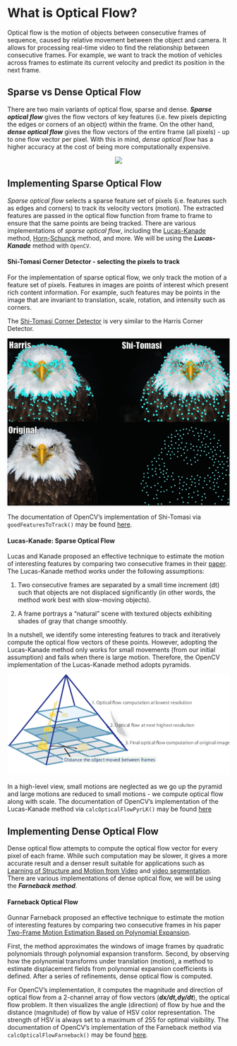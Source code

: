 # What is Optical Flow?

Optical flow is the motion of objects between consecutive
frames of sequence, caused by relative movement between the
object and camera. It allows for processing real-time video
to find the relationship between consecutive frames. For example,
we want to track the motion of vehicles across frames to estimate
its current velocity and predict its position in the next frame.

## Sparse vs Dense Optical Flow

There are two main variants of optical flow, sparse and dense.
__*Sparse optical flow*__ gives the flow vectors of key features
(i.e. few pixels depicting the edges or corners of an object)
within the frame. On the other hand, __*dense optical flow*__  gives 
the flow vectors of the entire frame (all pixels) - up to one 
flow vector per pixel. With this in mind, *dense optical flow* 
has a higher accuracy at the cost of being more computationally expensive. 

<p align="center">
  <img src="imgs/sparse-vs-dense.gif">
</p>

## Implementing Sparse Optical Flow

*Sparse optical flow* selects a sparse feature set of pixels
(i.e. features such as edges and corners) to track its velocity
vectors (motion). The extracted features are passed in the optical
flow function from frame to frame to ensure that the same points are
being tracked. There are various implementations of
*sparse optical flow*, including the [Lucas-Kanade](https://en.wikipedia.org/wiki/Lucas%E2%80%93Kanade_method) method, [Horn-Schunck](https://en.wikipedia.org/wiki/Horn%E2%80%93Schunck_method) method, and more. We will be using the
__*Lucas-Kanade*__ method with `OpenCV`.

#### Shi-Tomasi Corner Detector - selecting the pixels to track

For the implementation of sparse optical flow, we only track the motion
of a feature set of pixels. Features in images are points of interest which
present rich content information. For example, such features may be points
in the image that are invariant to translation, scale, rotation, and intensity
such as corners.

The [Shi-Tomasi Corner Detector](https://en.wikipedia.org/wiki/Corner_detection#The_Harris_&_Stephens_/_Shi%E2%80%93Tomasi_corner_detection_algorithms) is very similar to the Harris Corner Detector.

<p align="center">
  <img src="imgs/harris-vs-shi-tomasi.gif">
</p>

The documentation of OpenCV’s implementation of Shi-Tomasi via
`goodFeaturesToTrack()` may be found [here](https://docs.opencv.org/3.0-beta/modules/imgproc/doc/feature_detection.html#goodfeaturestotrack).


#### Lucas-Kanade: Sparse Optical Flow

Lucas and Kanade proposed an effective technique to estimate the motion of interesting 
features by comparing two consecutive frames in their [paper](https://ri.cmu.edu/pub_files/pub3/lucas_bruce_d_1981_2/lucas_bruce_d_1981_2.pdf). The Lucas-Kanade method works under the following assumptions:

  1. Two consecutive frames are separated by a small time increment (dt) such that objects are not displaced significantly (in other words, the method work best with slow-moving objects).

  2. A frame portrays a “natural” scene with textured objects exhibiting shades of gray that change smoothly.

In a nutshell, we identify some interesting features to track and iteratively compute the optical flow vectors of these points. However, adopting the Lucas-Kanade method only works for small movements (from our initial assumption) and fails when there is large motion. Therefore, the OpenCV implementation of the Lucas-Kanade method adopts pyramids.

<p align="center">
  <img src="imgs/lucas-kanade-pyramid.png">
</p>

In a high-level view, small motions are neglected as we go up the pyramid and large motions are reduced to small motions - we compute optical flow along with scale. The documentation of OpenCV’s implementation of the Lucas-Kanade method via `calcOpticalFlowPyrLK()` may be found [here](https://docs.opencv.org/3.0-beta/modules/video/doc/motion_analysis_and_object_tracking.html#calcopticalflowpyrlk)

## Implementing Dense Optical Flow

Dense optical flow attempts to compute the optical flow vector for every pixel of each frame. While such computation may be slower, it gives a more accurate result and a denser result suitable for applications such as [Learning of Structure and Motion from Video](https://arxiv.org/abs/1704.07804) and 
[video segmentation](http://files.is.tue.mpg.de/black/papers/TsaiCVPR2016.pdf). There are various implementations of dense optical flow, we will be using the __*Farneback method*__.

#### Farneback Optical Flow

Gunnar Farneback proposed an effective technique to estimate the motion of interesting features by comparing two consecutive frames in his paper [Two-Frame Motion Estimation Based on Polynomial Expansion](http://www.diva-portal.org/smash/get/diva2:273847/FULLTEXT01.pdf).

First, the method approximates the windows of image frames by quadratic polynomials through polynomial expansion transform. Second, by observing how the polynomial transforms under translation (motion), a method to estimate displacement fields from polynomial expansion coefficients is defined. After a series of refinements, dense optical flow is computed.

For OpenCV’s implementation, it computes the magnitude and direction of optical flow from a 2-channel array of flow vectors (__*dx/dt,dy/dt*__), the optical flow problem. It then visualizes the angle (direction) of flow by hue and the distance (magnitude) of flow by value of HSV color representation. The strength of HSV is always set to a maximum of 255 for optimal visibility. The documentation of OpenCV’s implementation of the Farneback method via `calcOpticalFlowFarneback()` may be found [here](https://docs.opencv.org/3.0-beta/modules/video/doc/motion_analysis_and_object_tracking.html#calcopticalflowfarneback).
